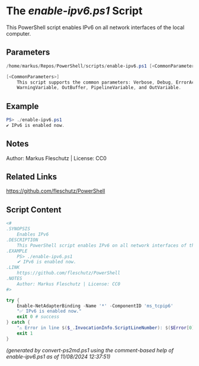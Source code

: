 The *enable-ipv6.ps1* Script
===========================

This PowerShell script enables IPv6 on all network interfaces of the local computer.

Parameters
----------
```powershell
/home/markus/Repos/PowerShell/scripts/enable-ipv6.ps1 [<CommonParameters>]

[<CommonParameters>]
    This script supports the common parameters: Verbose, Debug, ErrorAction, ErrorVariable, WarningAction, 
    WarningVariable, OutBuffer, PipelineVariable, and OutVariable.
```

Example
-------
```powershell
PS> ./enable-ipv6.ps1
✔ IPv6 is enabled now.

```

Notes
-----
Author: Markus Fleschutz | License: CC0

Related Links
-------------
https://github.com/fleschutz/PowerShell

Script Content
--------------
```powershell
<#
.SYNOPSIS
	Enables IPv6
.DESCRIPTION
	This PowerShell script enables IPv6 on all network interfaces of the local computer.
.EXAMPLE
	PS> ./enable-ipv6.ps1
	✔ IPv6 is enabled now.
.LINK
	https://github.com/fleschutz/PowerShell
.NOTES
	Author: Markus Fleschutz | License: CC0
#>

try {
	Enable-NetAdapterBinding -Name '*' -ComponentID 'ms_tcpip6'
	"✅ IPv6 is enabled now."
	exit 0 # success
} catch {
	"⚠️ Error in line $($_.InvocationInfo.ScriptLineNumber): $($Error[0])"
	exit 1
}
```

*(generated by convert-ps2md.ps1 using the comment-based help of enable-ipv6.ps1 as of 11/08/2024 12:37:51)*
